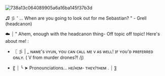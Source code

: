 ![738a13c064089905a6a16ba145f37b3d](https://github.com/user-attachments/assets/10a25c40-7edd-457b-a830-62f44634c51f)

♫ 彡 ' ... When are you going to look out for me Sebastian? " - Grell (headcanon)

☁️ ┊ " Ahem, enough with the headcanon thing- Off topic off topic! Here's about me! :



- 〖 彡 | _ ɴᴀᴍᴇ's ᴠʏᴜɴ, ʏᴏᴜ ᴄᴀɴ ᴄᴀʟʟ ᴍᴇ ᴠ ᴀs ᴡᴇʟʟ! ɪғ ʏᴏᴜ'ᴅ ᴘʀᴇғᴇʀʀᴇᴅ ᴏɴʟʏ. ( V from murder drones?! /j)


- 〖 ┊ ╰ ➤ Pronounciations... ʜᴇ/ʜɪᴍ- ᴛʜᴇʏ/ᴛʜᴇᴍ . ┊ 〗
